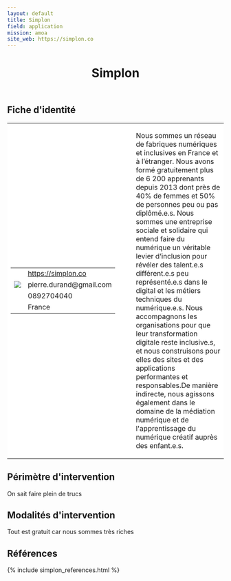 ```yaml
---
layout: default
title: Simplon
field: application
mission: amoa
site_web: https://simplon.co
---
```


<header>
	<h1> Simplon </h1>
</header>

<div class="main">
	<h2> Fiche d'identité </h2>
	<table style="border-collapse: collapse;">
		<tr style="border: none; background-color:#FFFFFF;">
			<td style="border: none; background-color:#FFFFFF;width:20%;height:80%;">
				<div class="fiche_contact" style="">
					<table style="border-collapse: collapse;">
						<tr class="site_web" style="border: none; background-color:#FFFFFF;">
							<td style="border: none;">
								<img src="" class="fiche_icone"/>
							</td>
							<td style="border: none;">
								<a href="https://simplon.co"> https://simplon.co </a>
							</td>
						</tr>
						<tr class="contact" style="border: none; background-color:#FFFFFF;">
							<td style="border: none;display: table-cell;">
								<img src="{{site.base_url}}/images/email_icon.png" class="image" style="max-width:150%;vertical-align: middle;"/>
							</td>
							<td style="border: none;">
								pierre.durand@gmail.com
							</td>
						</tr>
						<tr class="telephone" style="border: none; background-color:#FFFFFF;">
							<td style="border: none;">
								<img src="" class="fiche_icone"/>
							</td>
							<td style="border: none;">
								0892704040
							</td>
						</tr>
						<tr class="zone" style="border: none; background-color:#FFFFFF;">
							<td style="border: none;">
								<img src="" class="fiche_icone"/>
							</td>
							<td style="border: none;">
								France
							</td>
						</tr>
					</table>
				</div>
			</td>
			<td style="width:10%;"/>
			<td style="background-color:#FFFFFF; width:60%;">
				<div class="fiche_identite">
					<p style="font-weight:normal;">
					Nous sommes un réseau de fabriques numériques et inclusives en France et à l’étranger.
					Nous avons formé gratuitement plus de 6 200 apprenants depuis 2013 dont près de 40% de femmes et 50% de personnes peu ou pas diplômé.e.s.
					Nous sommes une entreprise sociale et solidaire qui entend faire du numérique un véritable levier d’inclusion pour révéler des talent.e.s différent.e.s peu représenté.e.s dans le digital et les métiers techniques du numérique.e.s.
					Nous accompagnons les organisations pour que leur transformation digitale reste inclusive.s, et nous construisons pour elles des sites et des applications performantes et responsables.
					​​​​​​​De manière indirecte, nous agissons également dans le domaine de la médiation numérique et de l'apprentissage du numérique créatif auprès des enfant.e.s.
					</p>
				</div>
			</td>
		</tr>
	</table>
	<div class="perimetre_intervention">
		<h2> Périmètre d'intervention </h2>
		<p> On sait faire plein de trucs </p>
	</div>
	<div class="modalite_intervention">
		<h2> Modalités d'intervention </h2>
		<p> Tout est gratuit car nous sommes très riches </p>
	</div>
</div>
<footer class="references">
	<h2> Références </h2>
	{% include simplon_references.html %}
</footer>

